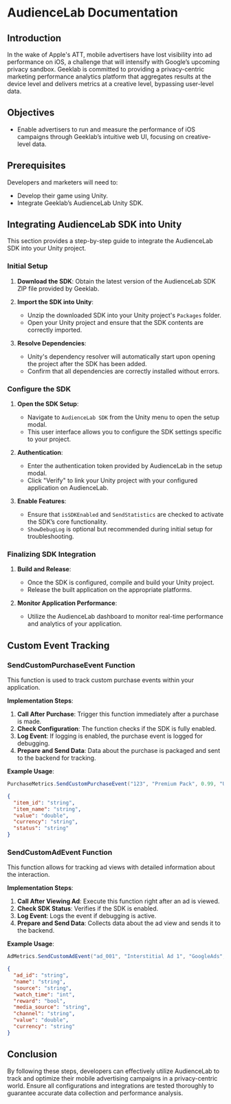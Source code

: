 # AudienceLab Documentation

## Introduction

In the wake of Apple's ATT, mobile advertisers have lost visibility into ad performance on iOS, a challenge that will intensify with Google’s upcoming privacy sandbox. Geeklab is committed to providing a privacy-centric marketing performance analytics platform that aggregates results at the device level and delivers metrics at a creative level, bypassing user-level data.

## Objectives

- Enable advertisers to run and measure the performance of iOS campaigns through Geeklab’s intuitive web UI, focusing on creative-level data.

## Prerequisites

Developers and marketers will need to:

- Develop their game using Unity.
- Integrate Geeklab’s AudienceLab Unity SDK.

## Integrating AudienceLab SDK into Unity

This section provides a step-by-step guide to integrate the AudienceLab SDK into your Unity project.

### Initial Setup

1. **Download the SDK**: Obtain the latest version of the AudienceLab SDK ZIP file provided by Geeklab.

2. **Import the SDK into Unity**:

   - Unzip the downloaded SDK into your Unity project's `Packages` folder.
   - Open your Unity project and ensure that the SDK contents are correctly imported.

3. **Resolve Dependencies**:
   - Unity's dependency resolver will automatically start upon opening the project after the SDK has been added.
   - Confirm that all dependencies are correctly installed without errors.

### Configure the SDK

1. **Open the SDK Setup**:

   - Navigate to `AudienceLab SDK` from the Unity menu to open the setup modal.
   - This user interface allows you to configure the SDK settings specific to your project.

2. **Authentication**:

   - Enter the authentication token provided by AudienceLab in the setup modal.
   - Click "Verify" to link your Unity project with your configured application on AudienceLab.

3. **Enable Features**:
   - Ensure that `isSDKEnabled` and `SendStatistics` are checked to activate the SDK’s core functionality.
   - `ShowDebugLog` is optional but recommended during initial setup for troubleshooting.

### Finalizing SDK Integration

1. **Build and Release**:

   - Once the SDK is configured, compile and build your Unity project.
   - Release the built application on the appropriate platforms.

2. **Monitor Application Performance**:
   - Utilize the AudienceLab dashboard to monitor real-time performance and analytics of your application.

## Custom Event Tracking

### SendCustomPurchaseEvent Function

This function is used to track custom purchase events within your application.

**Implementation Steps**:

1. **Call After Purchase**: Trigger this function immediately after a purchase is made.
2. **Check Configuration**: The function checks if the SDK is fully enabled.
3. **Log Event**: If logging is enabled, the purchase event is logged for debugging.
4. **Prepare and Send Data**: Data about the purchase is packaged and sent to the backend for tracking.

**Example Usage**:

```csharp
PurchaseMetrics.SendCustomPurchaseEvent("123", "Premium Pack", 0.99, "USD", "Completed");
```

```json
{
  "item_id": "string",
  "item_name": "string",
  "value": "double",
  "currency": "string",
  "status": "string"
}
```

### SendCustomAdEvent Function

This function allows for tracking ad views with detailed information about the interaction.

**Implementation Steps**:

1. **Call After Viewing Ad**: Execute this function right after an ad is viewed.
2. **Check SDK Status**: Verifies if the SDK is enabled.
3. **Log Event**: Logs the event if debugging is active.
4. **Prepare and Send Data**: Collects data about the ad view and sends it to the backend.

**Example Usage**:

```csharp
AdMetrics.SendCustomAdEvent("ad_001", "Interstitial Ad 1", "GoogleAds", 30, true, "Google", "CampaignA", 0.04, "USD");
```

```json
{
  "ad_id": "string",
  "name": "string",
  "source": "string",
  "watch_time": "int",
  "reward": "bool",
  "media_source": "string",
  "channel": "string",
  "value": "double",
  "currency": "string"
}
```

## Conclusion

By following these steps, developers can effectively utilize AudienceLab to track and optimize their mobile advertising campaigns in a privacy-centric world. Ensure all configurations and integrations are tested thoroughly to guarantee accurate data collection and performance analysis.
